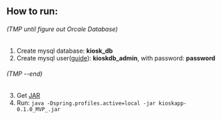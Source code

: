 
## How to run:

###### (TMP until figure out Orcale Database)
1. Create mysql database: **kiosk_db**
2. Create mysql user([guide](https://www.digitalocean.com/community/tutorials/how-to-create-a-new-user-and-grant-permissions-in-mysql)): **kioskdb_admin**, with password: **password**
###### (TMP --end)

3. Get [JAR](https://drive.google.com/open?id=1F75bQUBOVyCNnE-LSvC1Foruh4rLibxh)
4. Run: `java -Dspring.profiles.active=local -jar kioskapp-0.1.0_MVP_.jar`
